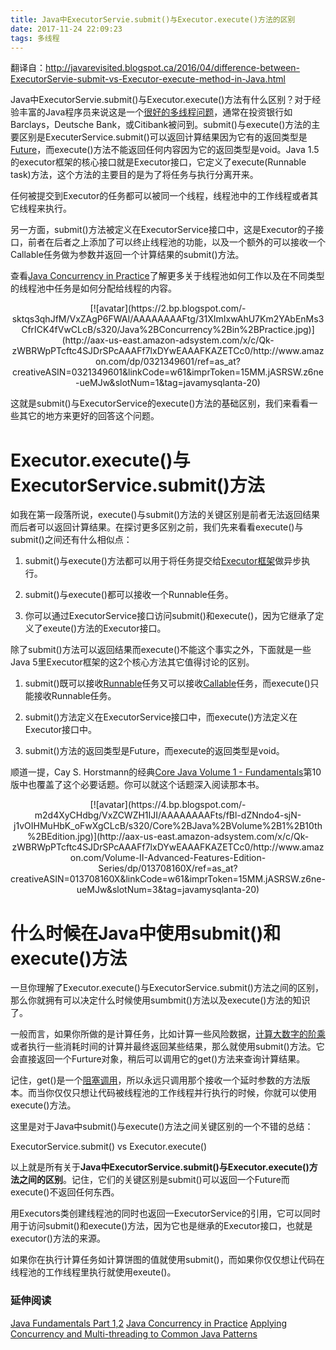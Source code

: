 ```yaml
---
title: Java中ExecutorServie.submit()与Executor.execute()方法的区别
date: 2017-11-24 22:09:23
tags: 多线程
---
```

翻译自：http://javarevisited.blogspot.ca/2016/04/difference-between-ExecutorServie-submit-vs-Executor-execute-method-in-Java.html

Java中ExecutorServie.submit()与Executor.execute()方法有什么区别？对于经验丰富的Java程序员来说这是一个[很好的多线程问题](http://javarevisited.blogspot.com/2014/07/top-50-java-multithreading-interview-questions-answers.html)，通常在投资银行如Barclays，Deutsche Bank，或Citibank被问到。submit()与execute()方法的主要区别是ExecuterService.submit()可以返回计算结果因为它有的返回类型是[Future](http://javarevisited.blogspot.com/2015/01/how-to-use-future-and-futuretask-in-Java.html)，而execute()方法不能返回任何内容因为它的返回类型是void。Java 1.5的executor框架的核心接口就是Executor接口，它定义了execute(Runnable task)方法，这个方法的主要目的是为了将任务与执行分离开来。

任何被提交到Executor的任务都可以被同一个线程，线程池中的工作线程或者其它线程来执行。

另一方面，submit()方法被定义在ExecutorService接口中，这是Executor的子接口，前者在后者之上添加了可以终止线程池的功能，以及一个额外的可以接收一个Callable任务做为参数并返回一个计算结果的submit()方法。

查看[Java Concurrency in Practice](http://aax-us-east.amazon-adsystem.com/x/c/Qk-zWBRWpPTcftc4SJDrSPcAAAFf7lxDYwEAAAFKAZETCc0/http://www.amazon.com/dp/0321349601/ref=as_at?creativeASIN=0321349601&linkCode=w61&imprToken=15MM.jASRSW.z6ne-ueMJw&slotNum=0&tag=javamysqlanta-20)了解更多关于线程池如何工作以及在不同类型的线程池中任务是如何分配给线程的内容。

<div align=center>[![avatar](https://2.bp.blogspot.com/-sktqs3qhJfM/VxZAgP6FWAI/AAAAAAAAFtg/31XImIxwAhU7Km2YAbEnMs3CfrICK4fVwCLcB/s320/Java%2BConcurrency%2Bin%2BPractice.jpg)](http://aax-us-east.amazon-adsystem.com/x/c/Qk-zWBRWpPTcftc4SJDrSPcAAAFf7lxDYwEAAAFKAZETCc0/http://www.amazon.com/dp/0321349601/ref=as_at?creativeASIN=0321349601&linkCode=w61&imprToken=15MM.jASRSW.z6ne-ueMJw&slotNum=1&tag=javamysqlanta-20)</div>

这就是submit()与ExecutorService的execute()方法的基础区别，我们来看看一些其它的地方来更好的回答这个问题。


# Executor.execute()与ExecutorService.submit()方法

如我在第一段落所说，execute()与submit()方法的关键区别是前者无法返回结果而后者可以返回计算结果。在探讨更多区别之前，我们先来看看execute()与submit()之间还有什么相似点：

1) submit()与execute()方法都可以用于将任务提交给[Executor框架](http://javarevisited.blogspot.com/2013/07/how-to-create-thread-pools-in-java-executors-framework-example-tutorial.html)做异步执行。

2) submit()与execute()都可以接收一个Runnable任务。

3) 你可以通过ExecutorService接口访问submit()和execute()，因为它继承了定义了exeute()方法的Executor接口。

除了submit()方法可以返回结果而execute()不能这个事实之外，下面就是一些Java 5里Executor框架的这2个核心方法其它值得讨论的区别。

1) submit()既可以接收[Runnable](http://java67.blogspot.com/2016/01/7-differences-between-extends-thread-vs-implements-Runnable-java.html)任务又可以接收[Callable](http://javarevisited.blogspot.com/2015/06/how-to-use-callable-and-future-in-java.html)任务，而execute()只能接收Runnable任务。

2) submit()方法定义在ExecutorService接口中，而execute()方法定义在Executor接口中。

3) submit()方法的返回类型是Future，而execute的返回类型是void。

顺道一提，Cay S. Horstmann的经典[Core Java Volume 1 - Fundamentals](http://aax-us-east.amazon-adsystem.com/x/c/Qk-zWBRWpPTcftc4SJDrSPcAAAFf7lxDYwEAAAFKAZETCc0/http://www.amazon.com/Volume-II-Advanced-Features-Edition-Series/dp/013708160X/ref=as_at?creativeASIN=013708160X&linkCode=w61&imprToken=15MM.jASRSW.z6ne-ueMJw&slotNum=2&tag=javamysqlanta-20)第10版中也覆盖了这个必要话题。你可以就这个话题深入阅读那本书。

<div align=center>[![avatar](https://4.bp.blogspot.com/-m2d4XyCHdbg/VxZCWZH1IJI/AAAAAAAAFts/fBl-dZNndo4-sjN-j1vOIHMuHbK_oFwXgCLcB/s320/Core%2BJava%2BVolume%2B1%2B10th%2BEdition.jpg)](http://aax-us-east.amazon-adsystem.com/x/c/Qk-zWBRWpPTcftc4SJDrSPcAAAFf7lxDYwEAAAFKAZETCc0/http://www.amazon.com/Volume-II-Advanced-Features-Edition-Series/dp/013708160X/ref=as_at?creativeASIN=013708160X&linkCode=w61&imprToken=15MM.jASRSW.z6ne-ueMJw&slotNum=3&tag=javamysqlanta-20)</div>

# 什么时候在Java中使用submit()和execute()方法

一旦你理解了Executor.execute()与ExecutorService.submit()方法之间的区别，那么你就拥有可以决定什么时候使用sumbmit()方法以及execute()方法的知识了。

一般而言，如果你所做的是计算任务，比如计算一些风险数据，[计算大数字的阶乘](http://java67.blogspot.com/2015/09/how-to-use-biginteger-class-in-java.html)或者执行一些消耗时间的计算并最终返回某些结果，那么就使用submit()方法。它会直接返回一个Furture对象，稍后可以调用它的get()方法来查询计算结果。

记住，get()是一个[阻塞调用](http://javarevisited.blogspot.com/2012/02/what-is-blocking-methods-in-java-and.html)，所以永远只调用那个接收一个延时参数的方法版本。而当你仅仅只想让代码被线程池的工作线程并行执行的时候，你就可以使用execute()方法。

这里是对于Java中submit()与execute()方法之间关键区别的一个不错的总结：

ExecutorService.submit() vs Executor.execute()


以上就是所有关于**Java中ExecutorService.submit()与Executor.execute()方法之间的区别**。记住，它们的关键区别是submit()可以返回一个Future而execute()不返回任何东西。

用Executors类创建线程池的同时也返回一ExecutorService的引用，它可以同时用于访问submit()和execute()方法，因为它也是继承的Executor接口，也就是executor()方法的来源。

如果你在执行计算任务如计算饼图的值就使用submit()，而如果你仅仅想让代码在线程池的工作线程里执行就使用exeute()。

### 延伸阅读
[Java Fundamentals Part 1,2](http://www.shareasale.com/m-pr.cfm?merchantID=53701&userID=880419&productID=546411875)
[Java Concurrency in Practice](http://www.amazon.com/dp/0321349601/?tag=javamysqlanta-20)
[Applying Concurrency and Multi-threading to Common Java Patterns](http://www.shareasale.com/m-pr.cfm?merchantID=53701&userID=880419&productID=687369751)